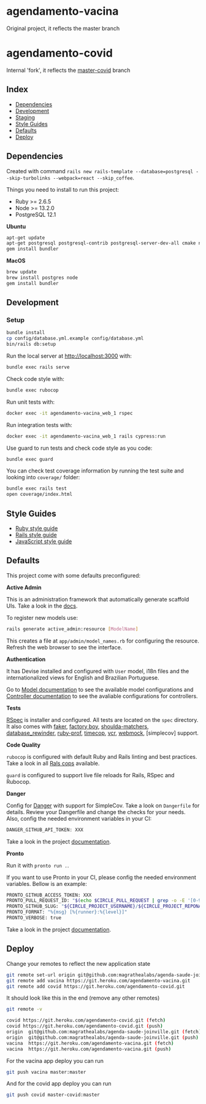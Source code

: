 # agendamento-vacina
Original project, it reflects the master branch


# agendamento-covid
Internal 'fork', it reflects the [master-covid](https://github.com/magrathealabs/agenda-saude-joinville/pull/63) branch


## Index

- [Dependencies](#dependencies)
- [Development](#development)
- [Staging](#staging)
- [Style Guides](#style-guides)
- [Defaults](#defaults)
- [Deploy](#deploy)

## Dependencies

Created with command `rails new rails-template --database=postgresql --skip-turbolinks --webpack=react --skip_coffee`.

Things you need to install to run this project:

- Ruby >= 2.6.5
- Node >= 13.2.0
- PostgreSQL 12.1

**Ubuntu**

```sh
apt-get update
apt-get postgresql postgresql-contrib postgresql-server-dev-all cmake node libpq-dev
gem install bundler
```

**MacOS**

```sh
brew update
brew install postgres node
gem install bundler
```

## Development

### Setup

```sh
bundle install
cp config/database.yml.example config/database.yml
bin/rails db:setup
```

Run the local server at [http://localhost:3000](http://localhost:3000) with:

```sh
bundle exec rails serve
```

Check code style with:

```sh
bundle exec rubocop
```

Run unit tests with:

```sh
docker exec -it agendamento-vacina_web_1 rspec
```

Run integration tests with:

```sh
docker exec -it agendamento-vacina_web_1 rails cypress:run
```

Use guard to run tests and check code style as you code:

```sh
bundle exec guard
```

You can check test coverage information by running the test suite and looking into `coverage/` folder:

```sh
bundle exec rails test
open coverage/index.html
```

## Style Guides

- [Ruby style guide](https://github.com/bbatsov/ruby-style-guide)
- [Rails style guide](https://github.com/bbatsov/rails-style-guide)
- [JavaScript style guide](https://github.com/airbnb/javascript)

## Defaults

This project come with some defaults preconfigured:

**Active Admin**

This is an administration framework that automatically generate scaffold UIs. Take a look in the [docs](https://activeadmin.info/index.html).

To register new models use:

```sh
rails generate active_admin:resource [ModelName]
```

This creates a file at `app/admin/model_names.rb` for configuring the resource.
Refresh the web browser to see the interface.

**Authentication**

It has Devise installed and configured with `User` model, i18n files and the
internationalized views for English and Brazilian Portuguese.

Go to [Model documentation](https://github.com/plataformatec/devise#configuring-models) to
see the available model configurations and [Controller documentation](https://github.com/plataformatec/devise#controller-filters-and-helpers)
to see the avaliable configurations for controllers.

**Tests**

[RSpec](https://github.com/rspec/rspec-rails) is installer and configured. All tests are located on the `spec` directory.
It also comes with [faker](https://github.com/faker-ruby/faker), [factory boy](https://github.com/thoughtbot/factory_bot),
[shoulda-matchers](), [database_rewinder](), [ruby-prof](), [timecop](), [vcr](), [webmock](),
[simplecov] support.

**Code Quality**

`rubocop` is configured with default Ruby and Rails linting and best practices. Take a look in all
[Rals cops](https://github.com/rubocop-hq/rubocop-rails/tree/master/lib/rubocop/cop/rails) available.

`guard` is configured to support live file reloads for Rails, RSpec and Rubocop.

**Danger**

Config for [Danger](http://danger.systems/ruby/) with support for SimpleCov. Take a look on `Dangerfile` for details.
Review your Dangerfile and change the checks for your needs. Also, config the needed environment variables
in your CI:

```sh
DANGER_GITHUB_API_TOKEN: XXX
```

Take a look in the project [documentation](http://danger.systems/).

**Pronto**

Run it with `pronto run .`.

If you want to use Pronto in your CI, please config the needed environment variables. Bellow is an example:

```sh
PRONTO_GITHUB_ACCESS_TOKEN: XXX
PRONTO_PULL_REQUEST_ID: "$(echo $CIRCLE_PULL_REQUEST | grep -o -E '[0-9]+')"
PRONTO_GITHUB_SLUG: "${CIRCLE_PROJECT_USERNAME}/${CIRCLE_PROJECT_REPONAME}"
PRONTO_FORMAT: "%{msg} [%{runner}:%{level}]"
PRONTO_VERBOSE: true
```

Take a look in the project [documentation](https://github.com/prontolabs/pronto).

## Deploy

Change your remotes to reflect the new application state
```sh
git remote set-url origin git@github.com:magrathealabs/agenda-saude-joinville.git
git remote add vacina https://git.heroku.com/agendamento-vacina.git
git remote add covid https://git.heroku.com/agendamento-covid.git
```

It should look like this in the end (remove any other remotes)
```sh
git remote -v

covid https://git.heroku.com/agendamento-covid.git (fetch)
covid https://git.heroku.com/agendamento-covid.git (push)
origin  git@github.com:magrathealabs/agenda-saude-joinville.git (fetch)
origin  git@github.com:magrathealabs/agenda-saude-joinville.git (push)
vacina  https://git.heroku.com/agendamento-vacina.git (fetch)
vacina  https://git.heroku.com/agendamento-vacina.git (push)
```

For the vacina app deploy you can run
```sh
git push vacina master:master
```

And for the covid app deploy you can run
```sh
git push covid master-covid:master
```
